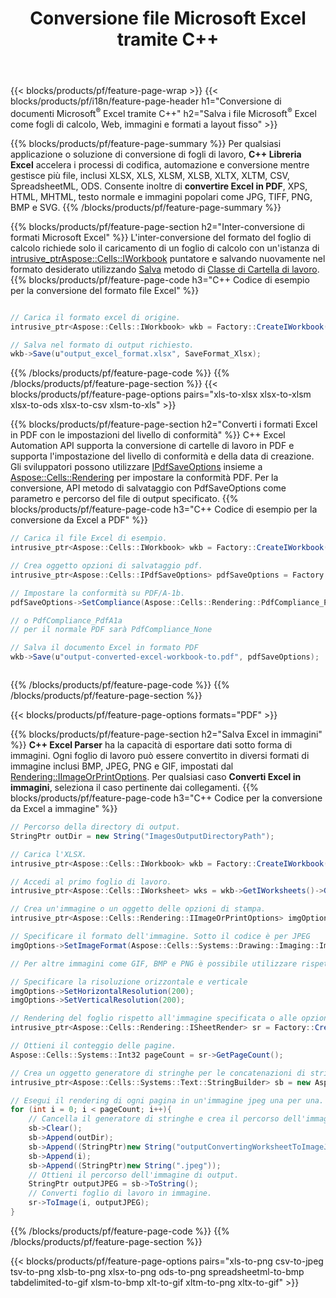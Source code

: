 ﻿---
title: Conversione file Microsoft Excel tramite C++ 
url: /it/cpp/conversion/
description: Converti Excel XLS, XLSX, ODS, CSV in PDF, XPS, HTML, JPEG e altri formati con poche righe di codice C++.
---
{{< blocks/products/pf/feature-page-wrap >}}
{{< blocks/products/pf/i18n/feature-page-header h1="Conversione di documenti Microsoft<sup>&reg;</sup> Excel tramite C++" h2="Salva i file Microsoft<sup>&reg;</sup> Excel come fogli di calcolo, Web, immagini e formati a layout fisso" >}}

{{% blocks/products/pf/feature-page-summary %}}
Per qualsiasi applicazione o soluzione di conversione di fogli di lavoro, **C++ Libreria Excel** accelera i processi di codifica, automazione e conversione mentre gestisce più file, inclusi XLSX, XLS, XLSM, XLSB, XLTX, XLTM, CSV, SpreadsheetML, ODS. Consente inoltre di **convertire Excel in PDF**, XPS, HTML, MHTML, testo normale e immagini popolari come JPG, TIFF, PNG, BMP e SVG.
{{% /blocks/products/pf/feature-page-summary %}}

{{% blocks/products/pf/feature-page-section h2="Inter-conversione di formati Microsoft Excel" %}}
L'inter-conversione del formato del foglio di calcolo richiede solo il caricamento di un foglio di calcolo con un'istanza di [ intrusive_ptr<Aspose::Cells::IWorkbook>](https://reference.aspose.com/cells/cpp/class/aspose.cells.i_workbook) puntatore e salvando nuovamente nel formato desiderato utilizzando [Salva](https://reference.aspose.com/cells/cpp/class/aspose.cells.i_workbook#a9460f52a2dec8f4bf623a4905167d997) metodo di [Classe di Cartella di lavoro](https://reference.aspose.com/cells/cpp/class/aspose.cells.i_workbook).
{{% blocks/products/pf/feature-page-code h3="C++ Codice di esempio per la conversione del formato file Excel" %}}

```cs

// Carica il formato excel di origine.
intrusive_ptr<Aspose::Cells::IWorkbook> wkb = Factory::CreateIWorkbook(u"src_excel_file.xls");

// Salva nel formato di output richiesto.
wkb->Save(u"output_excel_format.xlsx", SaveFormat_Xlsx);


```
{{% /blocks/products/pf/feature-page-code %}}
{{% /blocks/products/pf/feature-page-section %}}
{{< blocks/products/pf/feature-page-options pairs="xls-to-xlsx xlsx-to-xlsm xlsx-to-ods xlsx-to-csv xlsm-to-xls" >}}


{{% blocks/products/pf/feature-page-section h2="Converti i formati Excel in PDF con le impostazioni del livello di conformità" %}}
C++ Excel Automation API supporta la conversione di cartelle di lavoro in PDF e supporta l'impostazione del livello di conformità e della data di creazione. Gli sviluppatori possono utilizzare [IPdfSaveOptions](https://reference.aspose.com/cells/cpp/class/aspose.cells.i_pdf_save_options) insieme a [Aspose::Cells::Rendering](https://reference.aspose.com/cells/cpp/namespace/aspose.cells.rendering) per impostare la conformità PDF. Per la conversione, API metodo di salvataggio con PdfSaveOptions come parametro e percorso del file di output specificato. 
{{% blocks/products/pf/feature-page-code h3="C++ Codice di esempio per la conversione da Excel a PDF" %}}

```cs
// Carica il file Excel di esempio.
intrusive_ptr<Aspose::Cells::IWorkbook> wkb = Factory::CreateIWorkbook(u"sample-convert-excel-to.pdf");

// Crea oggetto opzioni di salvataggio pdf.
intrusive_ptr<Aspose::Cells::IPdfSaveOptions> pdfSaveOptions = Factory::CreateIPdfSaveOptions();

// Impostare la conformità su PDF/A-1b.
pdfSaveOptions->SetCompliance(Aspose::Cells::Rendering::PdfCompliance_PdfA1b);

// o PdfCompliance_PdfA1a 
// per il normale PDF sarà PdfCompliance_None

// Salva il documento Excel in formato PDF
wkb->Save(u"output-converted-excel-workbook-to.pdf", pdfSaveOptions);



```
{{% /blocks/products/pf/feature-page-code %}}
{{% /blocks/products/pf/feature-page-section %}}

{{< blocks/products/pf/feature-page-options formats="PDF" >}}

{{% blocks/products/pf/feature-page-section h2="Salva Excel in immagini" %}}
**C++ Excel Parser** ha la capacità di esportare dati sotto forma di immagini. Ogni foglio di lavoro può essere convertito in diversi formati di immagine inclusi BMP, JPEG, PNG e GIF, impostati dal [Rendering::IImageOrPrintOptions](https://reference.aspose.com/cells/cpp/class/aspose.cells.rendering.i_image_or_print_options). Per qualsiasi caso **Converti Excel in immagini**, seleziona il caso pertinente dai collegamenti.
{{% blocks/products/pf/feature-page-code h3="C++ Codice per la conversione da Excel a immagine" %}}

```cs
// Percorso della directory di output.
StringPtr outDir = new String("ImagesOutputDirectoryPath");

// Carica l'XLSX.
intrusive_ptr<Aspose::Cells::IWorkbook> wkb = Factory::CreateIWorkbook(u"source-excel-file.xlsx");

// Accedi al primo foglio di lavoro.
intrusive_ptr<Aspose::Cells::IWorksheet> wks = wkb->GetIWorksheets()->GetObjectByIndex(0);

// Crea un'immagine o un oggetto delle opzioni di stampa.
intrusive_ptr<Aspose::Cells::Rendering::IImageOrPrintOptions> imgOptions = Factory::CreateIImageOrPrintOptions();

// Specificare il formato dell'immagine. Sotto il codice è per JPEG
imgOptions->SetImageFormat(Aspose::Cells::Systems::Drawing::Imaging::ImageFormat::GetJpeg());

// Per altre immagini come GIF, BMP e PNG è possibile utilizzare rispettivamente GetGif(), GetBmp() e GetPng() 

// Specificare la risoluzione orizzontale e verticale
imgOptions->SetHorizontalResolution(200);
imgOptions->SetVerticalResolution(200);

// Rendering del foglio rispetto all'immagine specificata o alle opzioni di stampa.
intrusive_ptr<Aspose::Cells::Rendering::ISheetRender> sr = Factory::CreateISheetRender(wks, imgOptions);

// Ottieni il conteggio delle pagine.
Aspose::Cells::Systems::Int32 pageCount = sr->GetPageCount();

// Crea un oggetto generatore di stringhe per le concatenazioni di stringhe.
intrusive_ptr<Aspose::Cells::Systems::Text::StringBuilder> sb = new Aspose::Cells::Systems::Text::StringBuilder();

// Esegui il rendering di ogni pagina in un'immagine jpeg una per una.
for (int i = 0; i < pageCount; i++){
	// Cancella il generatore di stringhe e crea il percorso dell'immagine di output con concatenazioni di stringhe.
	sb->Clear();
	sb->Append(outDir);
	sb->Append((StringPtr)new String("outputConvertingWorksheetToImageJPEG_"));
	sb->Append(i);
	sb->Append((StringPtr)new String(".jpeg"));
	// Ottieni il percorso dell'immagine di output.
	StringPtr outputJPEG = sb->ToString();
	// Converti foglio di lavoro in immagine.
	sr->ToImage(i, outputJPEG);
}

```
{{% /blocks/products/pf/feature-page-code %}}
{{% /blocks/products/pf/feature-page-section %}}

{{< blocks/products/pf/feature-page-options pairs="xls-to-png csv-to-jpeg tsv-to-png xlsb-to-png xlsx-to-png ods-to-png spreadsheetml-to-bmp tabdelimited-to-gif xlsm-to-bmp xlt-to-gif xltm-to-png xltx-to-gif" >}}